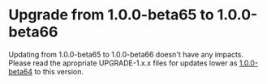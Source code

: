 # Upgrade from 1.0.0-beta65 to 1.0.0-beta66

Updating from 1.0.0-beta65 to 1.0.0-beta66 doesn't have any impacts. Please read the apropriate UPGRADE-1.x.x files for updates lower as [1.0.0-beta64](UPGRADE-1.0.0-beta64.md) to this version.